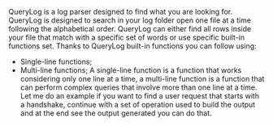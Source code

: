 QueryLog is a log parser designed to find what you are looking for. QueryLog is designed to search in your log folder open one file at a time following the alphabetical order. QueryLog can either find all rows inside your file that match with a specific set of words or use specific built-in functions set. Thanks to QueryLog built-in functions you can follow using:
  * Single-line functions;
  * Multi-line functions;
A single-line function is a function that works considering only one line at a time, a multi-line function is a function that can perform complex queries that involve more than one line at a time. Let me do an example if you want to find a user request that starts with a handshake, continue with a set of operation used to build the output and at the end see the output generated you can do that.

